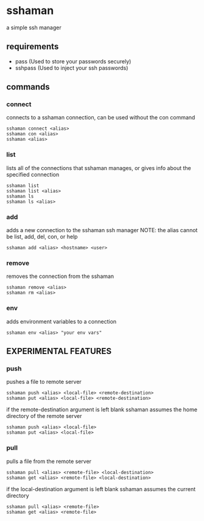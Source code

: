 # sshaman
a simple ssh manager

## requirements
* pass (Used to store your passwords securely)
* sshpass (Used to inject your ssh passwords)

## commands
### connect
connects to a sshaman connection, can be used without the con command
```{r,engine='sh'}
sshaman connect <alias>
sshaman con <alias>
sshaman <alias>
```
### list
lists all of the connections that sshaman manages, or gives info about the specified connection
```{r,engine='sh'}
sshaman list
sshaman list <alias>
sshaman ls
sshaman ls <alias>
```
### add
adds a new connection to the sshaman ssh manager
NOTE: the alias cannot be list, add, del, con, or help
```{r,engine='sh'}
sshaman add <alias> <hostname> <user>
```
### remove
removes the connection from the sshaman
```{r,engine='sh'}
sshaman remove <alias>
sshaman rm <alias>
```
### env
adds environment variables to a connection
```{r,engine='sh'}
sshaman env <alias> "your env vars"
```
## EXPERIMENTAL FEATURES
### push
pushes a file to remote server
```{r,engine='sh'}
sshaman push <alias> <local-file> <remote-destination>
sshaman put <alias> <local-file> <remote-destination>
```
if the remote-destination argument is left blank sshaman assumes the home directory of the remote server
```{r,engine='sh'}
sshaman push <alias> <local-file>
sshaman put <alias> <local-file>
```
### pull
pulls a file from the remote server
```{r,engine='sh'}
sshaman pull <alias> <remote-file> <local-destination>
sshaman get <alias> <remote-file> <local-destination>
```
if the local-destination argument is left blank sshaman assumes the current directory
```{r,engine='sh'}
sshaman pull <alias> <remote-file>
sshaman get <alias> <remote-file>
```
